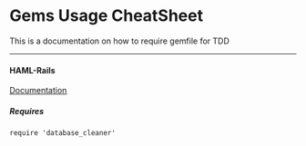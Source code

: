# Gems Usage CheatSheet
This is a documentation on how to require gemfile for TDD
____


#### HAML-Rails
[Documentation](https://github.com/indirect/haml-rails)

##### Requires
```require 'database_cleaner'```




